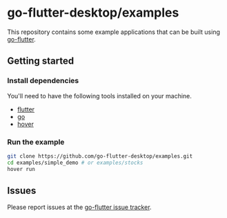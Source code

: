 # go-flutter-desktop/examples

This repository contains some example applications that can be built using [go-flutter](https://github.com/go-flutter-desktop/go-flutter).

## Getting started

### Install dependencies

You'll need to have the following tools installed on your machine.

- [flutter](https://flutter.dev)
- [go](https://golang.org)
- [hover](https://github.com/go-flutter-desktop/hover)

### Run the example

```bash
git clone https://github.com/go-flutter-desktop/examples.git
cd examples/simple_demo # or examples/stocks
hover run
```

## Issues

Please report issues at the [go-flutter issue tracker](https://github.com/go-flutter-desktop/go-flutter/issues/).

